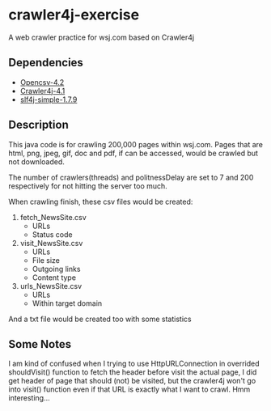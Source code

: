 
# crawler4j-exercise
A web crawler practice for wsj.com based on Crawler4j

## Dependencies
- [Opencsv-4.2](http://opencsv.sourceforge.net/)
- [Crawler4j-4.1](https://github.com/yasserg/crawler4j)
- [slf4j-simple-1.7.9](https://mvnrepository.com/artifact/org.slf4j/slf4j-simple/1.7.9)

## Description
This java code is for crawling 200,000 pages within wsj.com. Pages that are html, png, jpeg, gif, doc and pdf, if can be accessed, 
would be crawled but not downloaded.

The number of crawlers(threads) and politnessDelay are set to 7 and 200 respectively for not hitting the server too much.

When crawling finish, these csv files would be created:

1. fetch_NewsSite.csv
   - URLs
   - Status code
2. visit_NewsSite.csv
   - URLs
   - File size
   - Outgoing links
   - Content type
3. urls_NewsSite.csv
   - URLs
   - Within target domain
   
And a txt file would be created too with some statistics

## Some Notes
I am kind of confused when I trying to use HttpURLConnection in overrided shouldVisit() function to fetch the header before visit
the actual page, I did get header of page that should (not) be visited, but the crawler4j won't go into visit() function 
even if that URL is exactly what I want to crawl. Hmm interesting...
